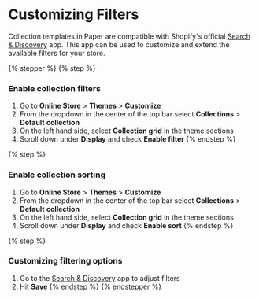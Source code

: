 # Customizing Filters

Collection templates in Paper are compatible with Shopify's official [Search & Discovery](https://apps.shopify.com/search-and-discovery) app. This app can be used to customize and extend the available filters for your store.

{% stepper %}
{% step %}
### Enable collection filters

1. Go to **Online Store** > **Themes** > **Customize**
2. From the dropdown in the center of the top bar select **Collections** > **Default** **collection**
3. On the left hand side, select **Collection grid** in the theme sections
4. Scroll down under **Display** and check **Enable filter**
{% endstep %}

{% step %}
### Enable collection sorting

1. Go to **Online Store** > **Themes** > **Customize**
2. From the dropdown in the center of the top bar select **Collections** > **Default** **collection**
3. On the left hand side, select **Collection grid** in the theme sections
4. Scroll down under **Display** and check **Enable sort**
{% endstep %}

{% step %}
### Customizing filtering options

1. Go to the [Search & Discovery](https://apps.shopify.com/search-and-discovery) app to adjust filters
2. Hit **Save**
{% endstep %}
{% endstepper %}
